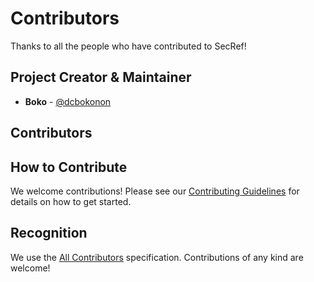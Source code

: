 # Contributors

Thanks to all the people who have contributed to SecRef!

## Project Creator & Maintainer

- **Boko** - [@dcbokonon](https://github.com/dcbokonon)

## Contributors

<!-- Contributors will be added here as they contribute to the project -->
<!-- Format: - **Name** - [@github_username](https://github.com/github_username) - Brief description of contribution -->

## How to Contribute

We welcome contributions! Please see our [Contributing Guidelines](CONTRIBUTING.md) for details on how to get started.

## Recognition

We use the [All Contributors](https://allcontributors.org) specification. Contributions of any kind are welcome!